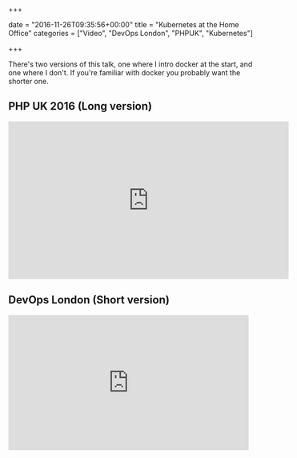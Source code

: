 +++

date = "2016-11-26T09:35:56+00:00"
title = "Kubernetes at the Home Office"
categories = ["Video", "DevOps London", "PHPUK", "Kubernetes"]

+++

There's two versions of this talk, one where I intro docker at the start, and one where I don't. If you're 
familiar with docker you probably want the shorter one.

## PHP UK 2016 (Long version)

<iframe width="560" height="315" src="https://www.youtube.com/embed/ACHiv5vuJuk" frameborder="0" allowfullscreen></iframe>

## DevOps London (Short version)

<iframe allowtransparency="true" frameborder="0" scroling="no" class="wistia_embed" name="wistia_embed" src="https://fast.wistia.com/embed/iframe/46rz15cny3" width="480" height="270"></iframe>